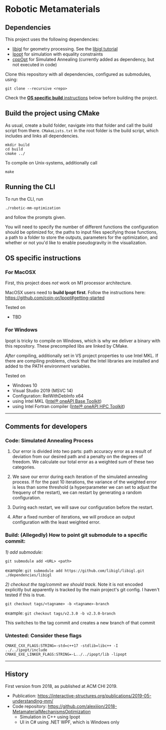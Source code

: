# Robotic Metamaterials
 
## Dependencies
This project uses the following dependencies:
- [libigl](https://github.com/libigl/libigl/) for geometry processing. See the [libigl tutorial](https://libigl.github.io/tutorial/)
- [Ipopt](https://github.com/coin-or/Ipopt) for simulation with equality constraints
- [cppOpt](https://github.com/I3ck/cppOpt) for Simulated Annealing (currently added as dependency, but not executed in code)

Clone this repository with all dependencies, configured as submodules, using:
```
git clone --recursive <repo>
```

Check the [**OS specific build** instructions](##OS-specific-instructions) below before building the project.


## Build the project using CMake
As usual, create a build folder, navigate into that folder and call the build script from there. `CMakeLists.txt` in the root folder is the build script, which includes and links all dependencies. 

```
mkdir build
cd build
cmake ../
```

To compile on Unix-systems, additionally call
```
make
```

## Running the CLI

To run the CLI, run 
```
./robotic-mm-optimization
```
and follow the prompts given.

You will need to specify the number of different functions the configuration should be optimized for, the paths to input files specifying those functions, a path to a folder to store the outputs, parameters for the optimization, and whether or not you'd like to enable pseudogravity in the visualization.


[](##OS-specific-instructions)
## OS specific instructions
### For MacOSX
First, this project does *not* work on M1 processor architecture.

MacOSX users need to **build Ipopt first**. Follow the instructions here: https://github.com/coin-or/Ipopt#getting-started

Tested on
- TBD

### For Windows
Ipopt is tricky to compile on Windows, which is why we deliver a binary with this repository. These precompiled libs are linked by CMake. 

*After* compiling, additionally set in VS project properties to use Intel MKL. If there are compiling problems, check that the Intel libraries are installed and added to the PATH environment variables.  

Tested on 
- Windows 10
- Visual Studio 2019 (MSVC 14)
- Configuration: RelWithDebInfo x64
- using Intel MKL ([Intel® oneAPI Base Toolkit](https://www.intel.com/content/www/us/en/developer/tools/oneapi/toolkits.html#base-kit))
- using Intel Fortran compiler ([Intel® oneAPI HPC Toolkit](https://www.intel.com/content/www/us/en/developer/tools/oneapi/toolkits.html#hpc-kit))

<!-- 
cmake ../ -DIPOPT_DIR:PATH=./dependencies/Ipopt/libWIN/lib


## 4. What should be linked
Include:

Linked:


Additional instructions: I use Intel MKL, instruct MSVC in VS project properties to use it (needs to be installed and added to Path, TODO: copy contents of path for reference!)
-->



---------------------------------

## Comments for developers

### Code: Simulated Annealing Process
1. Our error is divided into two parts: path accuracy error as a result of deviation from our desired path and a penalty on the degrees of freedom. We calculate our total error as a weighted sum of these two categories.

2. We save our error during each iteration of the simulated annealing process. If for the past 10 iterations, the variance of the weighted error is less than some threshold (a hyperparameter we can set to adjust the frequeny of the restart), we can restart by generating a random configuration.

3. During each restart, we will save our configuration before the restart.

4. After a fixed number of iterations, we will produce an output configuration with the least weighted error.

### Build: (Allegedly) How to point git submodule to a specific commit:

*1) add submodule:*
```
git submodule add <URL> <path>
```
example: ` git submodule add https://github.com/libigl/libigl.git ./dependencies/libigl `

*2) checkout the tag/commit we should track.* 
Note it is not encoded explicitly but apparently is tracked by the main project's git config. I haven't tested if this is true.

```
git checkout tags/<tagname> -b <tagname>-branch
```
example: ` git checkout tags/v2.3.0 -b v2.3.0-branch `

This switches to the tag commit and creates a new branch of that commit


### Untested: Consider these flags
```
CMAKE_CXX_FLAGS:STRING=-std=c++17 -stdlib=libc++ -I ../../ipopt/include
CMAKE_EXE_LINKER_FLAGS:STRING=-L../../ipopt/lib -lipopt
```


---------------------------------
## History

First version from 2018, as published at ACM CHI 2019.
- Publication: https://interactive-structures.org/publications/2019-05-understanding-mm/
- Code repository:  https://github.com/alexiiion/2018-MetamaterialMechanismsOptimization
    - Simulation in C++ using Ipopt
    - UI in C# using .NET WPF, which is Windows only
